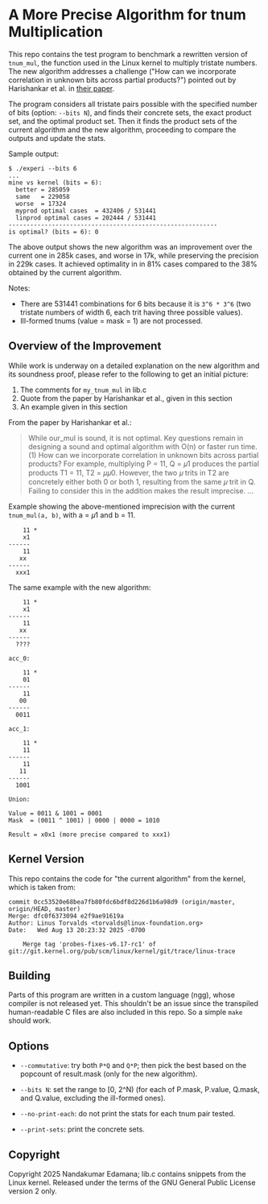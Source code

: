 # A More Precise Algorithm for tnum Multiplication

This repo contains the test program to benchmark a rewritten version
of `tnum_mul`, the function used in the Linux kernel to multiply
tristate numbers. The new algorithm addresses a challenge ("How can we
incorporate correlation in unknown bits across partial products?")
pointed out by Harishankar et al. in [their
paper](https://arxiv.org/abs/2105.05398).

The program considers all tristate pairs possible with the specified
number of bits (option: `--bits N`), and finds their concrete sets,
the exact product set, and the optimal product set. Then it finds the
product sets of the current algorithm and the new algorithm,
proceeding to compare the outputs and update the stats.

Sample output:

```
$ ./experi --bits 6
...
mine vs kernel (bits = 6): 
  better = 285059
  same   = 229058
  worse  = 17324
  myprod optimal cases  = 432406 / 531441
  linprod optimal cases = 202444 / 531441
----------------------------------------------------------
is optimal? (bits = 6): 0
```

The above output shows the new algorithm was an improvement over the
current one in 285k cases, and worse in 17k, while preserving the
precision in 229k cases. It achieved optimality in in 81% cases compared to
the 38% obtained by the current algorithm.

Notes:

- There are 531441 combinations for 6 bits because it is `3^6 * 3^6`
  (two tristate numbers of width 6, each trit having three possible
  values).
- Ill-formed tnums (value = mask = 1) are not processed.

## Overview of the Improvement

While work is underway on a detailed explanation on the new algorithm
and its soundness proof, please refer to the following to get an
initial picture:

1. The comments for `my_tnum_mul` in lib.c
2. Quote from the paper by Harishankar et al., given in this section
3. An example given in this section

From the paper by Harishankar et al.:

> While our\_mul is sound, it is not optimal. Key questions
> remain in designing a sound and optimal algorithm with O(n)
> or faster run time. (1) How can we incorporate correlation in
> unknown bits across partial products? For example, multiplying
> P = 11, Q = &#120583;1 produces the partial products T1 = 11, T2 =
> &#120583;&#120583;0. However, the two &#120583; trits in T2 are concretely either both
> 0 or both 1, resulting from the same &#120583; trit in Q. Failing to
> consider this in the addition makes the result imprecise.
> ...

Example showing the above-mentioned imprecision with the current
`tnum_mul(a, b)`, with a = &#120583;1 and b = 11.

```
    11 *
    x1
------
    11
   xx
------
  xxx1
```

The same example with the new algorithm:

```
    11 *
    x1
------
    11
   xx
------
  ????

acc_0:

    11 *
    01
------
    11
   00
------
  0011

acc_1:

    11 *
    11
------
    11
   11
------
  1001

Union:

Value = 0011 & 1001 = 0001
Mask  = (0011 ^ 1001) | 0000 | 0000 = 1010

Result = x0x1 (more precise compared to xxx1)
```

## Kernel Version

This repo contains the code for "the current algorithm" from the
kernel, which is taken from:

```
commit 0cc53520e68bea7fb80fdc6bdf8d226d1b6a98d9 (origin/master, origin/HEAD, master)
Merge: dfc0f6373094 e2f9ae91619a
Author: Linus Torvalds <torvalds@linux-foundation.org>
Date:   Wed Aug 13 20:23:32 2025 -0700

    Merge tag 'probes-fixes-v6.17-rc1' of git://git.kernel.org/pub/scm/linux/kernel/git/trace/linux-trace
```

## Building

Parts of this program are written in a custom language (ngg), whose
compiler is not released yet. This shouldn't be an issue since the
transpiled human-readable C files are also included in this repo. So a
simple `make` should work.

## Options

- `--commutative`: try both `P*Q` and `Q*P`; then pick the best based
  on the popcount of result.mask (only for the new algorithm).

- `--bits N`: set the range to [0, 2^N) (for each of P.mask, P.value,
  Q.mask, and Q.value, excluding the ill-formed ones).

- `--no-print-each`: do not print the stats for each tnum pair tested.

- `--print-sets`: print the concrete sets.

## Copyright

Copyright 2025 Nandakumar Edamana; lib.c contains snippets from the Linux
kernel. Released under the terms of the GNU General Public License version 2
only.
